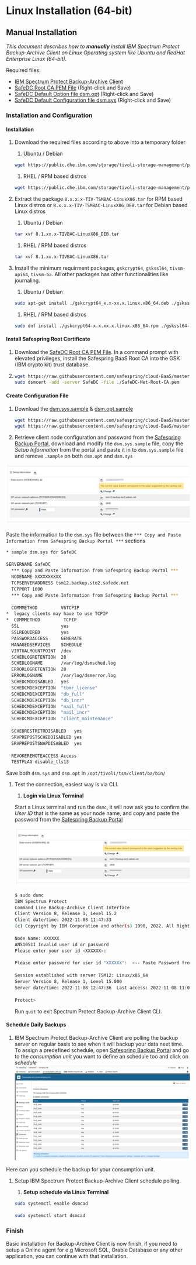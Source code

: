 # Linux Installation (64-bit)

## Manual Installation

_This document describes how to **manually** install IBM Spectrum Protect Backup-Archive Client on Linux Operating system like Ubuntu and RedHat Enterprise Linux (64-bit)._

Required files:

- [IBM Spectrum Protect Backup-Archive Client](https://public.dhe.ibm.com/storage/tivoli-storage-management/patches/client/v8r1/Linux/)
- [SafeDC Root CA PEM File](https://raw.githubusercontent.com/safespring/cloud-BaaS/master/pki/SafeDC-Net-Root-CA.pem) (Right-click and Save)
- [SafeDC Default Option file dsm.opt](https://raw.githubusercontent.com/safespring/cloud-BaaS/master/unix/dsm.opt.sample) (Right-click and Save)
- [SafeDC Default Configuration file dsm.sys](https://raw.githubusercontent.com/safespring/cloud-BaaS/master/unix/dsm.sys.sample) (Right-click and Save)

### Installation and Configuration

#### Installation

1. Download the required files according to above into a temporary folder
    1. Ubuntu / Debian

    ```sh
    wget https://public.dhe.ibm.com/storage/tivoli-storage-management/patches/client/v8r1/Linux/LinuxX86_DEB/v81xx/8.x.xx.x-TIV-TSMBAC-LinuxX86_DEB.tar
    ```

    1. RHEL / RPM based distros

    ```sh
    wget https://public.dhe.ibm.com/storage/tivoli-storage-management/patches/client/v8r1/Linux/LinuxX86/BA/v81xx/8.x.xx.x-TIV-TSMBAC-LinuxX86.tar
    ```

1. Extract the package `8.x.x.x-TIV-TSMBAC-LinuxX86.tar` for RPM based Linux distros or `8.x.x.x-TIV-TSMBAC-LinuxX86_DEB.tar` for Debian based Linux distros

    1. Ubuntu / Debian

    ```sh
    tar xvf 8.1.xx.x-TIVBAC-LinuxX86_DEB.tar
    ```

    1. RHEL / RPM based distros

    ```sh
    tar xvf 8.1.xx.x-TIVBAC-LinuxX86.tar
    ```

1. Install the minimum requirment packages, `gskcrypt64`, `gskssl64`, `tivsm-api64`, `tivsm-ba`. All other packages has other functionalities like journaling.
    1. Ubuntu / Debian

    ```sh
    sudo apt-get install ./gskcrypt64_x.x-xx.x.linux.x86_64.deb ./gskssl64_x.x-xx.x.linux.x86_64.deb ./tivsm-api64.amd64.deb ./tivsm-ba.amd64.deb
    ```

    1. RHEL / RPM based distros

    ```sh
    sudo dnf install ./gskcrypt64-x.x.xx.x.linux.x86_64.rpm ./gskssl64-x.x.xx.x.linux.x86_64.rpm ./TIVsm-API64.x86_64.rpm ./TIVsm-BA.x86_64.rpm
    ```

#### Install Safespring Root Certificate

1. Download the [SafeDC Root CA PEM File](https://raw.githubusercontent.com/safespring/cloud-BaaS/master/pki/SafeDC-Net-Root-CA.pem). In a command prompt with elevated privileges, install the Safespring BaaS Root CA into the GSK (IBM crypto kit) trust database.
2.  ```sh
    wget https://raw.githubusercontent.com/safespring/cloud-BaaS/master/pki/SafeDC-Net-Root-CA.pem
    sudo dsmcert -add -server SafeDC -file ./SafeDC-Net-Root-CA.pem
    ```

#### Create Configuration File

1. Download the [dsm.sys.sample](https://raw.githubusercontent.com/safespring/cloud-BaaS/master/unix/dsm.sys.sample) & [dsm.opt.sample](https://raw.githubusercontent.com/safespring/cloud-BaaS/master/unix/dsm.opt.sample)

    ```sh
    wget https://raw.githubusercontent.com/safespring/cloud-BaaS/master/unix/dsm.sys.sample
    wget https://raw.githubusercontent.com/safespring/cloud-BaaS/master/unix/dsm.opt.sample
    ```

1. Retrieve client node configuration and password from the [Safespring Backup Portal](https://portal.backup.sto2.safedc.net/), download and modify the `dsm.sys.sample` file, copy the *Setup Information* from the portal and paste it in to `dsm.sys.sample` file and remove `.sample`  on both `dsm.opt` and `dsm.sys` 

![Copy the Backup Configuration information](../images/baas-portal-consumption-unit-setup-infomartion.png)

Paste the information to the `dsm.sys` file between the `*** Copy and Paste Information from Safespring Backup Portal ***` sections

```sh
* sample dsm.sys for SafeDC

SERVERNAME SafeDC
  *** Copy and Paste Information from Safespring Backup Portal ***
  NODENAME XXXXXXXXXX
  TCPSERVERADDRESS tsm12.backup.sto2.safedc.net
  TCPPORT 1600
  *** Copy and Paste Information from Safespring Backup Portal ***

  COMMMETHOD         V6TCPIP
*  legacy clients may have to use TCPIP
*  COMMMETHOD         TCPIP
  SSL                yes
  SSLREQUIRED        yes
  PASSWORDACCESS     GENERATE
  MANAGEDSERVICES    SCHEDULE
  VIRTUALMOUNTPOINT  /dev
  SCHEDLOGRETENTION  28
  SCHEDLOGNAME       /var/log/dsmsched.log
  ERRORLOGRETENTION  28
  ERRORLOGNAME       /var/log/dsmerror.log
  SCHEDCMDDISABLED   yes
  SCHEDCMDEXCEPTION  "tbmr_license"
  SCHEDCMDEXCEPTION  "db_full"
  SCHEDCMDEXCEPTION  "db_incr"
  SCHEDCMDEXCEPTION  "mail_full"
  SCHEDCMDEXCEPTION  "mail_incr"
  SCHEDCMDEXCEPTION  "client_maintenance"

  SCHEDRESTRETRDISABLED   yes
  SRVPREPOSTSCHEDDISABLED yes
  SRVPREPOSTSNAPDISABLED  yes

  REVOKEREMOTEACCESS Access
  TESTFLAG disable_tls13
```

Save both `dsm.sys` and `dsm.opt` in `/opt/tivoli/tsm/client/ba/bin/`

1. Test the connection, easiest way is via CLI.

    1. **Login via Linux Terminal**

    Start a Linux terminal and run the `dsmc`, it will now ask you to confirm the _User ID_ that is the same as your node name, and copy and paste the password from the [Safespring Backup Portal](https://portal.backup.sto2.safedc.net/)

    ![Copy Password from Safespring Backup Portal](../images/baas-portal-consumption-unit-setup-infomartion.png) 

    ```sh
    $ sudo dsmc
    IBM Spectrum Protect
    Command Line Backup-Archive Client Interface
    Client Version 8, Release 1, Level 15.2 
    Client date/time: 2022-11-08 11:47:33
    (c) Copyright by IBM Corporation and other(s) 1990, 2022. All Rights Reserved. 

    Node Name: XXXXXX
    ANS1051I Invalid user id or password
    Please enter your user id <XXXXXX>:      

    Please enter password for user id "XXXXXX":  <-- Paste Password from Backup Portal

    Session established with server TSM12: Linux/x86_64
    Server Version 8, Release 1, Level 15.000
    Server date/time: 2022-11-08 12:47:36  Last access: 2022-11-08 11:07:10

    Protect> 
    ```

    Run `quit` to exit Spectrum Protect Backup-Archive Client CLI.

#### Schedule Daily Backups

1. IBM Spectrum Protect Backup-Archive Client are polling the backup server on regular basis to see when it will backup your data next time.
To assign a predefined schedule, open [Safespring Backup Portal](https://portal.backup.sto2.safedc.net/) and go to the _consumption unit_ you want to define an schedule too and click on _schedule_
![Consumption Unit Schedule](../images/baas-portal-consumption-unit-schedule.png)

Here can you schedule the backup for your consumption unit.

1. Setup IBM Spectrum Protect Backup-Archive Client schedule polling.
    1. **Setup schedule via Linux Terminal**

    ```sh
    sudo systemctl enable dsmcad 
    
    sudo systemctl start dsmcad
    ```

### Finish

Basic installation for Backup-Archive Client is now finish, if you need to setup a Online agent for e.g Microsoft SQL, Orable Database or any other application, you can continue with that installation.

